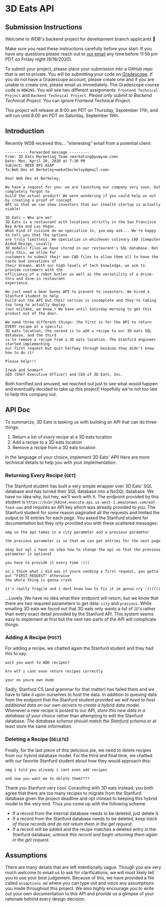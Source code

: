 # 3D Eats API
## Submission Instructions
Welcome to WDB's backend project for development branch applicants 👋

Make sure you read these instructions carefully before your start. If you have any questions
please reach out to [our email](webatberkeley@gmail.com) any time before 11:59 pm PDT on 
Friday night (9/16/2020).

To submit your project, please place your submission into a GitHub repo that is set to private. You
will be submitting your code on [Gradescope](https://www.gradescope.com/). If you do not have a 
Gradescope account, please create one and if you are unable to create one, please email us
immediately. The Gradescope course code is `9DW2N5`. You will see two different assignments: 
`Frontend Technical Project` and `Backend Technical Project`. _Please only submit to Backend
Technical Project._ You can ignore Frontend Technical Project.

This project will release at 8:00 am PDT on Thursday, September 17th, and will run until 8:00 am PDT 
on Saturday, September 19th. 

## Introduction
Recently WDB received this... "interesting" email from a potential client:

```
---------- Forwarded message ---------
From: 3D Eats Marketing Team <marketing@yumyum.com>
Date: Mon, April 20, 2020 at 7:30 PM
Subject: NEED API ASAP
To:Web Dev at Berkeley<webatberkeley@gmail.com>

Dear Web Dev at Berkeley, 

We have a request for you: we are launching our company very soon, but completely forgot to 
build the actual product! We were wondering if you could help us out by creating a proof of concept
API so that we can show investors that our stealth startup is actually viable!
 
3D Eats – Who are we?
3D Eats is a restaurant with locations strictly in the San Francisco Bay Area and Las Vegas. 
What kind of cuisine do we specialize in, you may ask... We're happy to tell you that the options 
are truly limitless. We specialize in whichever culinary CAD (Computer Aided Design, usually 
3D models) files we have stored in our restaurant's SQL database. Not only this, we allow for 
customers to submit their own CAD files to allow them all to have the taste bud sensations of 
their dreams. With our high-levels of tech knowledge, we aim to provide customers with the 
efficiency of a robot butler as well as the versatility of a drive-thru and dine-in restaurant
experience.

We just need a bear bones API to present to investors. We hired a Stanfurd student to help 
build out the API but their version is incomplete and they're taking too long to actually deploy 
(our mistake, we know.) We have until Saturday morning to get this product out of the door.

We need three different things: the first is for the API to return EVERY recipe at a specific
3D eats location, the second is to add a recipe to our 3D eats SQL database, and the third
is to remove a recipe from a 3D eats location. The Stanfurd engineer started implementing
our first request but quit halfway through because they didn't know how to do it!

Please help!!!

Irwub and Soomart
SEO (Shef Executive Officer) and CEO of 3D Eats, Inc.
```

Both horrified and amused, we reached out just to see what would happen and eventually
decided to take up this project! Hopefully we're not too late to help this company out.

## API Doc

To summarize, 3D Eats is tasking us with building an API that can do three things:
1) Return a list of _every_ recipe at a 3D eats location
2) Add a recipe to a 3D eats location
3) Remove a recipe from a 3D eats location

In the language of your choice, implement 3D Eats' API! Here are more technical details to help
you with your implementation:

### Returning Every Recipe (`GET`)

The Stanfurd student has built a very simple wrapper over 3D Eats' SQL database and has turned
their SQL database into a NoSQL database. We have no idea why, but hey, we'll work with it.
The endpoint provided by this student is `https://kcbrjk8zn4.execute-api.us-west-1.amazonaws.com/eat-food-uwu`
and requires an API key which was already provided to you. The Stanfurd student for some reason
paginated all the requests and limited the output to 10 entries for each page. You asked the
Stanfurd student for documentation but they only provided you with these scattered messages:

```
omg so the api takes in a city parameter and a previous parameter

the previous parameter is so that we can get entries for the next page

okay but ngl i have no idea how to change the api so that the previous parameter is optional

you have to provide it every time :(((

so i think what i did was if youre sending a first request, you gotta put "FIRST_REQUEST" otherwise
the whole thing is gonna crash

it's really fragile and i dont know how to fix it im gonna cry :((((((
``` 

...Lovely. We have no idea what their endpoint will return, but we know that there are two
required parameters to get data: `city` and `previous`. While emailing 3D eats we found out
that 3D eats only wants a list of `ID`'s rather than every exact detail provided by the 
Stanfurd API. This system seems easy to implement at first but the next two parts of the API will
complicate things:

### Adding A Recipe (`POST`)

For adding a recipe, we chatted again the Stanfurd student and they had this to say:

```
wait you want to ADD recipes?

bro wtf i cant even return recipes correctly

your on youre own dude
```

Sadly, Stanfurd CS (and grammar for that matter) has failed them and we have to take it 
upon ourselves to host the data. In addition to queuing data from the endpoint that the Stanfurd
student provided _we will need to host additional data on our own servers to create a hybrid
data model_. Whenever a new recipe is posted to our API, _store this new data in a database
of your choice_ rather than attempting to edit the Stanfurd database. _The database schema should
match the Stanfurd schema_ or at least store the same information.

### Deleting a Recipe (`DELETE`)

Finally, for the last piece of this delicious pie, we need to delete recipes from our hybrid
database model. For the third and final time, we chatted with our favorite Stanfurd student
about how they would approach this:

```
omg i told you already i cant even add recipes

and now you want me to delete them????
```

Thank you Stanfurd very cool. Consulting with 3D eats instead, you both agree that there
are too many recipes to migrate from the Stanfurd database given the project deadline and
opt instead to keeping this hybrid model to the very end. Thus you come up with the following
scheme:

- If a record from the internal database needs to be deleted, just delete it.
- If a record from the Stanfurd database needs to be deleted, _keep track of these records
and do not return them in the get request._
- If a record will be added and the recipe matches a deleted entry in the Stanfurd database,
_untrack this record and begin returning them again in the get request._

## Assumptions

There are many details that are left intentionally vague. Though you are very much welcome to
email us to ask for clarifications, we will most likely tell you to use your best judgement.
Because of this, we have provided a file called `assmptions.md` where you can type out and
voice any assumptions you made throughout this project. We also _highly_ encourage you to
write out your own documentation to this API and provide us a glimpse of your rationale
behind every design decision.
